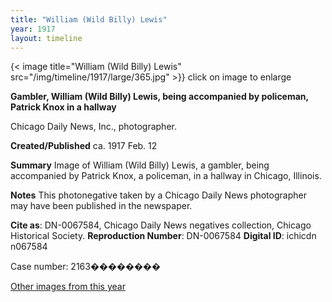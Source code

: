 ```yaml
---
title: "William (Wild Billy) Lewis"
year: 1917
layout: timeline
---
```


{< image title="William (Wild Billy) Lewis" src="/img/timeline/1917/large/365.jpg" >}}
click on image to enlarge

__**Gambler, William (Wild Billy) Lewis, being accompanied by policeman, Patrick Knox in a hallway**__

Chicago Daily News, Inc., photographer.

**Created/Published**
ca. 1917 Feb. 12

**Summary**
Image of William (Wild Billy) Lewis, a gambler, being accompanied by Patrick Knox, a policeman, in a hallway in Chicago, Illinois. 

**Notes**
This photonegative taken by a Chicago Daily News photographer may have been published in the newspaper.

__Cite as__: DN-0067584, Chicago Daily News negatives collection, Chicago Historical Society.
__Reproduction Number__: DN-0067584
__Digital ID__: ichicdn n067584

Case number: 2163��������  

[Other images from this year](/historical/timeline/1917)